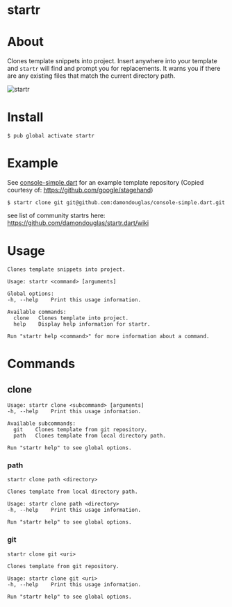 # startr

# About

Clones template snippets into project.  Insert __<variable>__ anywhere into your template and `startr` will find and prompt you for replacements.  It warns you if there are any existing files that match the current directory path.

![startr](https://cloud.githubusercontent.com/assets/762456/14730897/e4db6220-07ff-11e6-8ab1-33812db58315.gif)

# Install

`$ pub global activate startr`

# Example

See [console-simple.dart](https://github.com/damondouglas/console-simple.dart) for an example template repository (Copied courtesy of: https://github.com/google/stagehand)

`$ startr clone git git@github.com:damondouglas/console-simple.dart.git`

see list of community startrs here:  https://github.com/damondouglas/startr.dart/wiki

# Usage

```
Clones template snippets into project.

Usage: startr <command> [arguments]

Global options:
-h, --help    Print this usage information.

Available commands:
  clone   Clones template into project.
  help    Display help information for startr.

Run "startr help <command>" for more information about a command.
```

# Commands

## clone

```
Usage: startr clone <subcommand> [arguments]
-h, --help    Print this usage information.

Available subcommands:
  git    Clones template from git repository.
  path   Clones template from local directory path.

Run "startr help" to see global options.
```

### path

```
startr clone path <directory>

Clones template from local directory path.

Usage: startr clone path <directory>
-h, --help    Print this usage information.

Run "startr help" to see global options.
```
### git

```
startr clone git <uri>

Clones template from git repository.

Usage: startr clone git <uri>
-h, --help    Print this usage information.

Run "startr help" to see global options.
```
